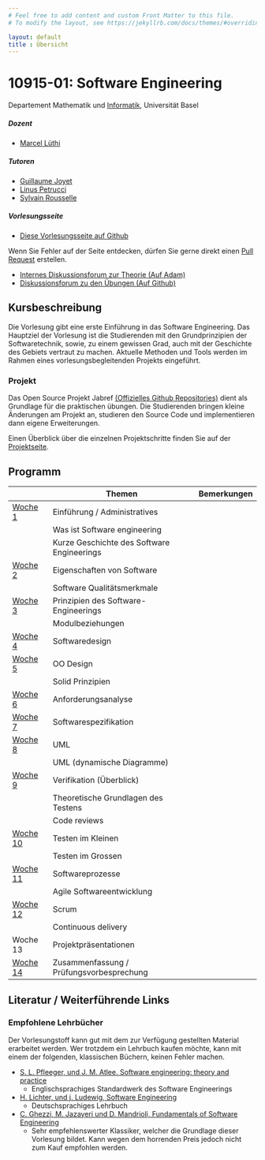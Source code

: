 ```yaml
---
# Feel free to add content and custom Front Matter to this file.
# To modify the layout, see https://jekyllrb.com/docs/themes/#overriding-theme-defaults

layout: default
title : Übersicht
---
```


# 10915-01: Software Engineering

Departement Mathematik und [Informatik](http://informatik.unibas.ch/), Universität Basel


##### Dozent
* [Marcel Lüthi](mailto:marcel.luethi@unibas.ch)

##### Tutoren

* [Guillaume Joyet](mailto:guillaume.joyet@unibas.ch)
* [Linus Petrucci](mailto:l.petrucci@stud.unibas.ch)
* [Sylvain Rousselle](mailto:sylvain.rousselle@unibas.ch)

##### Vorlesungsseite

* [Diese Vorlesungsseite auf Github](https://github.com/unibas-marcelluethi/software-engineering)

Wenn Sie Fehler auf der Seite entdecken, dürfen Sie gerne direkt einen [Pull Request](https://docs.github.com/en/pull-requests/collaborating-with-pull-requests/proposing-changes-to-your-work-with-pull-requests/creating-a-pull-request) erstellen. 

* [Internes Diskussionsforum zur Theorie (Auf Adam)](https://adam.unibas.ch/goto_adam_frm_1435344.html)
* [Diskussionsforum zu den Übungen (Auf Github)](https://github.com/unibas-marcelluethi/jabref/discussions)

## Kursbeschreibung

Die Vorlesung gibt eine erste Einführung in das Software Engineering.
Das Hauptziel der Vorlesung ist die Studierenden mit den Grundprinzipien der Softwaretechnik, sowie, zu einem gewissen Grad, auch mit der Geschichte des Gebiets vertraut zu machen.
Aktuelle Methoden und Tools werden im Rahmen eines vorlesungsbegleitenden Projekts eingeführt.

### Projekt

Das Open Source Projekt Jabref [(Offizielles Github Repositories)](https://github.com/jabref/jabref) dient als Grundlage für die praktischen
übungen. Die Studierenden bringen kleine Änderungen am Projekt an, studieren den Source Code und implementieren dann eigene Erweiterungen.

Einen Überblick über die einzelnen Projektschritte finden Sie auf der [Projektseite](project/project-summary.html).

## Programm

|  | Themen | Bemerkungen |
|------| ----- | --------- |
|[Woche 1](week1/index) | Einführung / Administratives  | |
|    | Was ist Software engineering  | |
|    | Kurze Geschichte des Software Engineerings  | |
|[Woche 2](week2/index) | Eigenschaften von Software | |
|    |  Software Qualitätsmerkmale | |
|[Woche 3](week3/index) | Prinzipien des Software-Engineerings   | |
|    | Modulbeziehungen |  |
|[Woche 4](week4/index) | Softwaredesign | |
|[Woche 5](week5/index) | OO Design | |
|    | Solid Prinzipien | |
|[Woche 6](week6/index)   | Anforderungsanalyse   | |
|[Woche 7](week7/index) | Softwarespezifikation  |  |
|[Woche 8](week8/index) | UML |  |
|    | UML (dynamische Diagramme)  | |
|[Woche 9](underconstruction) | Verifikation (Überblick)  | |
|    | Theoretische Grundlagen des Testens| |
|    | Code reviews | |
| [Woche 10](underconstruction) | Testen im Kleinen   | |
|| Testen im Grossen ||
| [Woche 11](underconstruction)    | Softwareprozesse | |
|             | Agile Softwareentwicklung   | |
| [Woche 12](underconstruction)| Scrum  | |
|         | Continuous delivery | |
| Woche 13 | Projektpräsentationen | |
| [Woche 14](underconstruction)     |Zusammenfassung / Prüfungsvorbesprechung |  |


## Literatur / Weiterführende Links

### Empfohlene Lehrbücher

Der Vorlesungstoff kann gut mit dem zur Verfügung gestellten Material erarbeitet werden.
Wer trotzdem ein Lehrbuch kaufen möchte, kann mit einem der folgenden, klassischen Büchern, keinen Fehler machen. 


* [S. L. Pfleeger, und J. M. Atlee. Software engineering: theory and practice](https://www.pearson.com/us/higher-education/program/Pfleeger-Pfleeger-Software-Engineering-4-4th-Edition/PGM58925.html)
    * Englischsprachiges Standardwerk des Software Engineerings
* [H. Lichter, und j. Ludewig, Software Engineering](https://www.swc.rwth-aachen.de/se_buch/zweiteAuflage/)
    * Deutschsprachiges Lehrbuch
* [C. Ghezzi, M. Jazayeri und D. Mandrioli, Fundamentals of Software Engineering](https://www.pearson.com/us/higher-education/program/Ghezzi-Fundamentals-of-Software-Engineering-2nd-Edition/PGM13112.html)
    * Sehr empfehlenswerter Klassiker, welcher die Grundlage dieser Vorlesung bildet. Kann wegen dem horrenden Preis jedoch nicht zum Kauf empfohlen werden.

